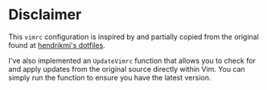 # Disclaimer

This `vimrc` configuration is inspired by and partially copied from the original found at [hendrikmi's dotfiles](https://github.com/hendrikmi/dotfiles/tree/main/vim). 

I've also implemented an `UpdateVimrc` function that allows you to check for and apply updates from the original source directly within Vim. You can simply run the function to ensure you have the latest version.